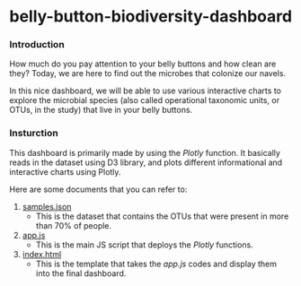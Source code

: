 # belly-button-biodiversity-dashboard

### Introduction
How much do you pay attention to your belly buttons and how clean are they? Today, we are here to find out the microbes that colonize our navels.

In this nice dashboard, we will be able to use various interactive charts to explore the microbial species (also called operational taxonomic units, or OTUs, in the study) that live in your belly buttons. 

### Insturction
This dashboard is primarily made by using the *Plotly* function. It basically reads in the dataset using D3 library, and plots different informational and interactive charts using Plotly. 

Here are some documents that you can refer to:
1. [samples.json](https://github.com/Grace-Bijun-Li/mars-web-scraping/blob/main/mission_to_mars/mission_to_mars.ipynb)
    - This is the dataset that contains the OTUs that were present in more than 70% of people.
2. [app.js](https://github.com/Grace-Bijun-Li/mars-web-scraping/blob/main/mission_to_mars/mission_to_mars.ipynb)
    - This is the main JS script that deploys the *Plotly* functions.
3. [index.html](https://github.com/Grace-Bijun-Li/mars-web-scraping/blob/main/mission_to_mars/templates/index.html)
    - This is the template that takes the *app.js* codes and display them into the final dashboard.

